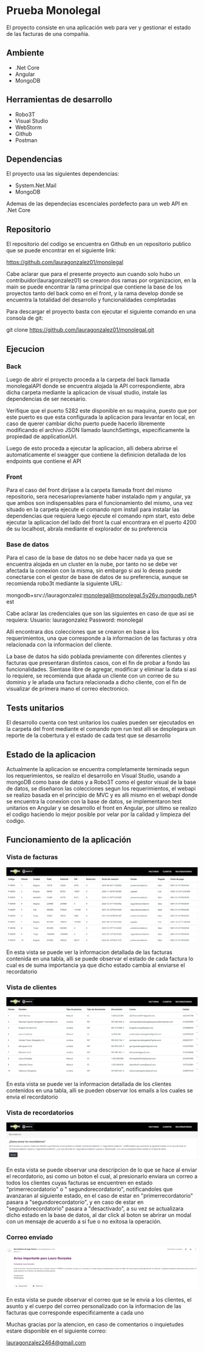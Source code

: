 # Prueba Monolegal

El proyecto consiste en una aplicación web para ver y gestionar el estado de las facturas de una compañia.

## Ambiente

- .Net Core
- Angular
- MongoDB

## Herramientas de desarrollo

- Robo3T
- Visual Studio
- WebStorm
- Github
- Postman

## Dependencias

El proyecto usa las siguientes dependencias:

- System.Net.Mail
- MongoDB

Ademas de las dependecias escenciales pordefecto para un web API en .Net Core

## Repositorio

El repositorio del codigo se encuentra en Github en un repositorio publico que se puede encontrar en el siguiente link:

https://github.com/lauragonzalez01/monolegal

Cabe aclarar que para el presente proyecto aun cuando solo hubo un contribuidor(lauragonzalez01) se crearon dos ramas
por organizacion, en la main se puede encontrar la rama principal que contiene la base de los proyectos tanto del back
como en el front, y la rama develop donde se encuentra la totalidad del desarrollo y funcionalidades completadas

Para descargar el proyecto basta con ejecutar el siguiente comando en una consola de git:

git clone https://github.com/lauragonzalez01/monolegal.git

## Ejecucion

### Back

Luego de abrir el proyecto proceda a la carpeta del back llamada monolegalAPI donde se encuentra alojada la API
correspondiente, abra dicha carpeta mediante la aplicacion de visual studio, instale las dependencias de ser necesario.

Verifique que el puerto 5282 este disponible en su maquina, puesto que por este puerto es que esta configurada la
aplicacion para levantar en local, en caso de querer cambiar dicho puerto puede hacerlo libremente modificando el
archivo JSON llamado launchSettings, especificamente la propiedad de applicationUrl.

Luego de esto proceda a ejecutar la aplicacion, alli debera abrirse el automaticamente el swagger que contiene la
definicion detallada de los endpoints que contiene el API

### Front

Para el caso del front dirijase a la carpeta llamada front del mismo repositorio, sera necesariopreviamente haber
instalado npm y angular, ya que ambos son indispensables para el funcionamiento del mismo, una vez situado en la carpeta
ejecute el comando npm install para instalar las dependencias que requiera luego ejecute el comando npm start, esto debe
ejecutar la aplicacion del lado del front la cual encontrara en el puerto 4200 de su localhost, abrala mediante el
explorador de su preferencia

### Base de datos

Para el caso de la base de datos no se debe hacer nada ya que se encuentra alojada en un cluster en la nube, por tanto
no se debe ver afectada la conexion con la misma, sin embargo si asi lo desea puede conectarse con el gestor de base de
datos de su preferencia, aunque se recomienda robo3t mediante la siguiente URL:

mongodb+srv://lauragonzalez:monolegal@monolegal.5y26y.mongodb.net/test

Cabe aclarar las credenciales que son las siguientes en caso de que asi se requiera:
Usuario: lauragonzalez Password: monolegal

Alli encontrara dos colecciones que se crearon en base a los requerimientos, una que corresponde a la informacion de las
facturas y otra relacionada con la informacion del cliente.

La base de datos ha sido poblada previamente con diferentes clientes y facturas que presentaran distintos casos, con el
fin de probar a fondo las funcionalidades. Sientase libre de agregar, modificar y eliminar la data si asi lo requiere,
se recomienda que añada un cliente con un correo de su dominio y le añada una factura relacionada a dicho cliente, con
el fin de visualizar de primera mano el correo electronico.

## Tests unitarios

El desarrollo cuenta con test unitarios los cuales pueden ser ejecutados en la carpeta del front mediante el comando npm
run test alli se desplegara un reporte de la cobertura y el estado de cada test que se desarrollo

## Estado de la aplicacion

Actualmente la aplicacion se encuentra completamente terminada segun los requerimientos, se realizo el desarrollo en
Visual Studio, usando a mongoDB como base de datos y a Robo3T como el gestor visual de la base de datos, se diseñaron
las colecciones segun los requerimientos, el webapi se realizo basada en el principio de MVC y es alli mismo en el
webapi donde se encuentra la conexion con la base de datos, se implementaron test unitarios en Angular y se desarrollo
el front en Angular, por ultimo se realizo el codigo haciendo lo mejor posible por velar por la calidad y limpieza del
codigo.

## Funcionamiento de la aplicación

### Vista de facturas

![invoice_view.png](invoice_view.png)

En esta vista se puede ver la informacion detallada de las facturas contenida en una tabla, alli se puede observar el
estado de cada factura lo cual es de suma importancia ya que dicho estado cambia al enviarse el recordatorio

### Vista de clientes

![client_view.png](client_view.png)

En esta vista se puede ver la informacion detallada de los clientes contenidos en una tabla, alli se pueden observar los
emails a los cuales se envia el recordatorio

### Vista de recordatorios

![reminder_view.png](reminder_view.png)

En esta vista se puede observar una descripcion de lo que se hace al enviar el recordatorio, asi como un boton el cual,
al presionarlo enviara un correo a todos los clientes cuyas facturas se encuentren en estado "primerrecordatorio" o "
segundorecordatorio", notificandoles que avanzaran al siguiente estado, en el caso de estar en "primerrecordatorio"
pasara a "segundorecordatorio", y en caso de estar en "segundorecordatorio" pasara a "desactivado", a su vez se
actualizara dicho estado en la base de datos, al dar click al boton se abrirar un modal con un mensaje de acuerdo a si
fue o no exitosa la operación.

### Correo enviado

![mail_view.png](mail_view.png)

En esta vista se puede observar el correo que se le envia a los clientes, el asunto y el cuerpo del correo personalizado
con la informacion de las facturas que corresponde especificamente a cada uno

Muchas gracias por la atencion, en caso de comentarios o inquietudes estare disponible en el siguiente correo:

lauragonzalez2464@gmail.com
